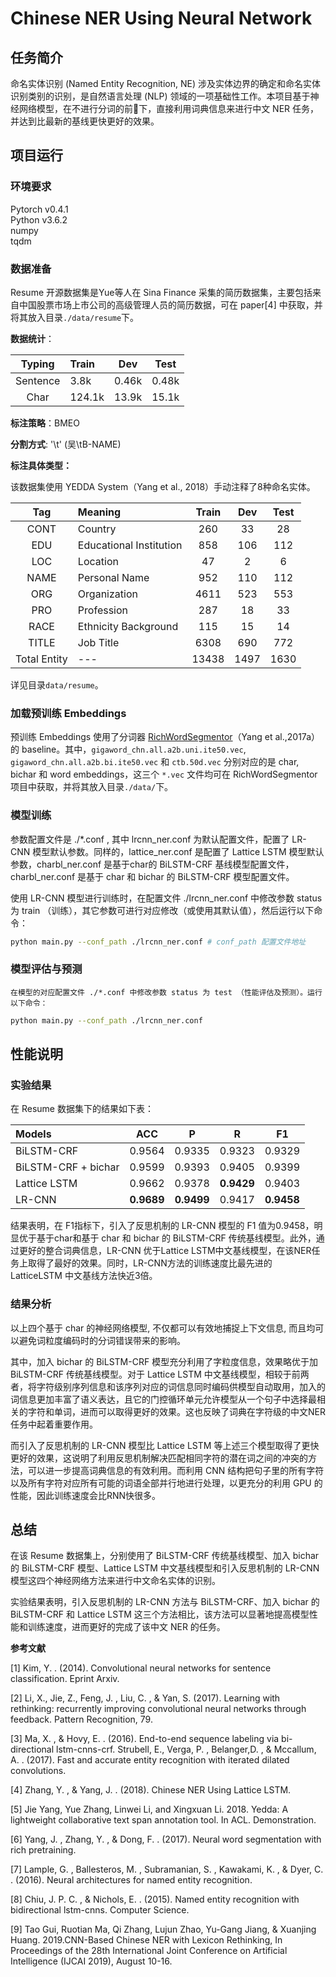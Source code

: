 # Chinese NER Using Neural Network

## 任务简介
命名实体识别 (Named Entity Recognition, NE) 涉及实体边界的确定和命名实体识别类别的识别，是自然语言处理 (NLP) 领域的一项基础性工作。本项目基于神经网络模型，在不进行分词的前􏰄下，直接利用词典信息来进行中文 NER 任务，并达到比最新的基线更快更好的效果。

## 项目运行

### 环境要求
Pytorch v0.4.1 </br>
Python v3.6.2 </br>
numpy </br>
tqdm </br>

### 数据准备

Resume 开源数据集是Yue等人在 Sina Finance 采集的简历数据集，主要包括来自中国股票市场上市公司的高级管理人员的简历数据，可在 paper[4] 中获取，并将其放入目录```./data/resume```下。

**数据统计**：

Typing| Train | Dev |Test
:-:|:-|:-:|:-:
Sentence  | 3.8k | 0.46k | 0.48k
Char   | 124.1k | 13.9k | 15.1k

**标注策略**：BMEO

**分割方式**: '\t' (吴\tB-NAME)  

**标注具体类型：**

该数据集使用 YEDDA System（Yang et al., 2018）手动注释了8种命名实体。

Tag | Meaning | Train | Dev |Test
:-:|:-|:-:|:-:|:-:
CONT | Country                  | 260 | 33  | 28
EDU  | Educational Institution  | 858 | 106 | 112
LOC  | Location                 | 47  | 2   | 6
NAME | Personal Name            | 952 | 110 | 112
ORG  | Organization             | 4611| 523 | 553
PRO  | Profession               | 287 | 18  | 33 
RACE | Ethnicity Background     | 115 | 15  | 14
TITLE| Job Title                | 6308| 690 | 772
Total Entity |---               |13438| 1497| 1630

详见目录```data/resume```。

### 加载预训练 Embeddings


预训练 Embeddings 使用了分词器 [RichWordSegmentor](https://github.com/jiesutd/RichWordSegmentor)（Yang et al.,2017a）的 baseline。其中，```gigaword_chn.all.a2b.uni.ite50.vec```, ```gigaword_chn.all.a2b.bi.ite50.vec``` 和 ```ctb.50d.vec``` 分别对应的是 char, bichar 和 word embeddings，这三个 ```*.vec``` 文件均可在 RichWordSegmentor 项目中获取，并将其放入目录```./data/```下。


### 模型训练

参数配置文件是 ./*.conf , 其中 lrcnn_ner.conf 为默认配置文件，配置了 LR-CNN 模型默认参数。同样的，lattice_ner.conf 是配置了 Lattice LSTM 模型默认参数，charbl_ner.conf 是基于char的 BiLSTM-CRF 基线模型配置文件， charbl_ner.conf 是基于 char 和 bichar 的 BiLSTM-CRF 模型配置文件。

使用 LR-CNN 模型进行训练时，在配置文件 ./lrcnn_ner.conf 中修改参数 status 为 train （训练），其它参数可进行对应修改（或使用其默认值），然后运行以下命令： 
``` bash
python main.py --conf_path ./lrcnn_ner.conf # conf_path 配置文件地址

```

### 模型评估与预测

    在模型的对应配置文件 ./*.conf 中修改参数 status 为 test （性能评估及预测）。运行以下命令：

``` bash
python main.py --conf_path ./lrcnn_ner.conf

```

## 性能说明

### 实验结果
在 Resume 数据集下的结果如下表：

Models | ACC | P | R |F1
:-|:-:|:-:|:-:|-
BiLSTM-CRF            | 0.9564 | 0.9335| 0.9323 | 0.9329
BiLSTM-CRF + bichar| 0.9599| 0.9393| 0.9405| 0.9399
Lattice LSTM             | 0.9662 | 0.9378| **0.9429** | 0.9403
LR-CNN                  | **0.9689** | **0.9499** | 0.9417 | **0.9458** 

结果表明，在 F1指标下，引入了反思机制的 LR-CNN 模型的 F1 值为0.9458，明显优于基于char和基于 char 和 bichar 的 BiLSTM-CRF 传统基线模型。此外，通过更好的整合词典信息，LR-CNN 优于Lattice LSTM中文基线模型，在该NER任务上取得了最好的效果。同时，LR-CNN方法的训练速度比最先进的 LatticeLSTM 中文基线方法快近3倍。

### 结果分析

以上四个基于 char 的神经网络模型, 不仅都可以有效地捕捉上下文信息, 而且均可以避免词粒度编码时的分词错误带来的影响。

其中，加入 bichar 的 BiLSTM-CRF 模型充分利用了字粒度信息，效果略优于加 BiLSTM-CRF 传统基线模型。对于 Lattice LSTM 中文基线模型，相较于前两者，将字符级别序列信息和该序列对应的词信息同时编码供模型自动取用，加入的词信息更加丰富了语义表达，且它的门控循环单元允许模型从一个句子中选择最相关的字符和单词，进而可以取得更好的效果。这也反映了词典在字符级的中文NER任务中起着重要作用。

而引入了反思机制的 LR-CNN 模型比 Lattice LSTM 等上述三个模型取得了更快更好的效果，这说明了利用反思机制解决匹配相同字符的潜在词之间的冲突的方法，可以进一步提高词典信息的有效利用。而利用 CNN 结构把句子里的所有字符以及所有字符对应所有可能的词语全部并行地进行处理，以更充分的利用 GPU 的性能，因此训练速度会比RNN快很多。

## 总结

在该 Resume 数据集上，分别使用了 BiLSTM-CRF 传统基线模型、加入 bichar 的 BiLSTM-CRF 模型、Lattice LSTM 中文基线模型和引入反思机制的 LR-CNN 模型这四个神经网络方法来进行中文命名实体的识别。

实验结果表明，引入反思机制的 LR-CNN 方法与 BiLSTM-CRF、加入 bichar 的 BiLSTM-CRF 和 Lattice LSTM 这三个方法相比，该方法可以显著地提高模型性能和训练速度，进而更好的完成了该中文 NER 的任务。

**参考文献**

[1] Kim, Y. . (2014). Convolutional neural networks for sentence classification. Eprint Arxiv.

[2] Li, X., Jie, Z., Feng, J. , Liu, C. , & Yan, S. (2017). Learning with rethinking: recurrently improving convolutional neural networks through feedback. Pattern Recognition, 79.

[3] Ma, X. , & Hovy, E. . (2016). End-to-end sequence labeling via bi-directional lstm-cnns-crf.
Strubell, E., Verga, P. , Belanger,D. , & Mccallum, A. . (2017). Fast and accurate entity recognition with iterated dilated convolutions.

[4] Zhang, Y. , & Yang, J. . (2018). Chinese NER Using Lattice LSTM.

[5] Jie Yang, Yue Zhang, Linwei Li, and Xingxuan Li. 2018. Yedda: A lightweight collaborative text span annotation tool. In ACL. Demonstration.

[6] Yang, J. , Zhang, Y. , & Dong, F. . (2017). Neural word segmentation with rich pretraining.

[7] Lample, G. , Ballesteros, M. , Subramanian, S. , Kawakami, K. , & Dyer, C. . (2016). Neural architectures for named entity recognition.

[8] Chiu, J. P. C. , & Nichols, E. . (2015). Named entity recognition with bidirectional lstm-cnns. Computer Science.

[9] Tao Gui, Ruotian Ma, Qi Zhang, Lujun Zhao, Yu-Gang Jiang, & Xuanjing Huang. 2019.CNN-Based Chinese NER with Lexicon Rethinking, In Proceedings of the 28th International Joint Conference on Artificial Intelligence (IJCAI 2019), August 10-16.

